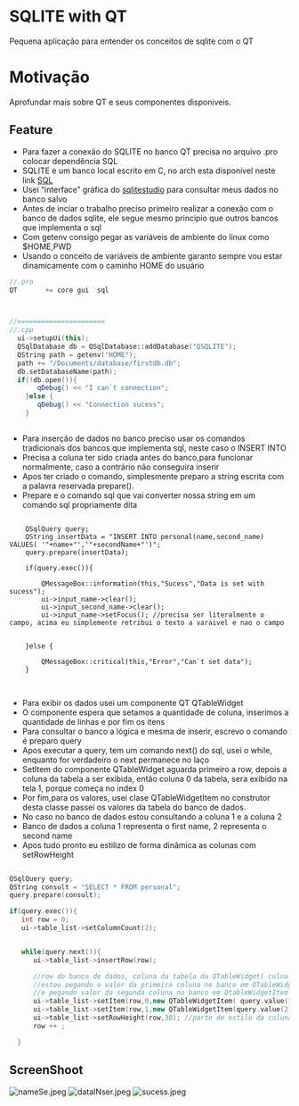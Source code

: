 # SQLITE with QT
Pequena aplicação para entender os conceitos de sqlite com o QT

# Motivação
Aprofundar mais sobre QT e seus componentes disponiveis.

## Feature
- Para fazer a conexão do SQLITE no banco QT precisa no arquivo  .pro  colocar  dependência  SQL
- SQLITE  e um banco local escrito em C, no arch esta disponível neste link [SQL](https://aur.archlinux.org/packages/sqlite2)
- Usei “interface” gráfica do [sqlitestudio](https://aur.archlinux.org/packages/sqlitestudio) para consultar meus dados no banco salvo
- Antes de inciar o trabalho preciso primeiro realizar a conexão com o banco de dados sqlite, ele segue mesmo principio que outros bancos que implementa o sql
- Com getenv consigo pegar as variáveis de ambiente do linux como $HOME,PWD
- Usando o conceito de variáveis de ambiente garanto sempre vou estar dinamicamente com o caminho HOME do usuário



``` c++
//.pro
QT       += core gui  sql



//======================
//.cpp
  ui->setupUi(this);
  QSqlDatabase db = QSqlDatabase::addDatabase("QSQLITE");
  QString path = getenv("HOME"); 
  path += "/Documents/database/firstdb.db";
  db.setDatabaseName(path);
  if(!db.open()){
       qDebug() << "I can`t connection";
    }else {
       qDebug() << "Connection sucess";
    }
```


## 
- Para inserção de dados no banco preciso usar os comandos tradicionais dos bancos que implementa sql, neste caso o INSERT INTO
- Precisa a coluna ter sido criada antes do banco,para  funcionar normalmente, caso a contrário não conseguira inserir
- Apos ter criado o comando, simplesmente preparo a string escrita com a palavra reservada prepare(). 
- Prepare e o comando sql que vai converter nossa string em um comando sql propriamente dita



``` c+=

    QSqlQuery query;
    QString insertData = "INSERT INTO personal(name,second_name)  VALUES( '"+name+"','"+secondName+"')";
    query.prepare(insertData);

    if(query.exec()){

        QMessageBox::information(this,"Sucess","Data is set with sucess");
        ui->input_name->clear();
        ui->input_second_name->clear();
        ui->input_name->setFocus(); //precisa ser literalmente o campo, acima eu simplemente retribui o texto a varaivel e nao o campo


    }else {

        QMessageBox::critical(this,"Error","Can`t set data");
    }


```

##

- Para exibir os dados usei um componente QT QTableWidget
- O componente espera que setamos a quantidade de coluna, inserimos a quantidade de linhas e por fim os itens
- Para consultar o banco a lógica e mesma de inserir, escrevo o comando é preparo  query
- Apos executar a query, tem um comando next() do sql, usei o while, enquanto for verdadeiro o next permanece no laço
- SetItem do componente QTableWidget aguarda primeiro a row, depois a coluna da tabela a ser exibida, então  coluna 0 da tabela, sera exibido na tela 1, porque começa no index 0
- Por fim,para os valores,  usei  clase QTableWidgetItem no construtor desta classe  passei os valores da tabela do banco de dados.
- No caso no banco de dados estou consultando a coluna 1 e a coluna 2
- Banco de dados a coluna 1 representa o first name, 2 representa o second name
- Apos tudo pronto eu estilizo de forma dinâmica as colunas com  setRowHeight

``` c++

QSqlQuery query;
QString consult = "SELECT * FROM personal"; 
query.prepare(consult);

if(query.exec()){
   int row = 0;
   ui->table_list->setColumnCount(2);


   while(query.next()){
      ui->table_list->insertRow(row);

      //row do banco de dados, coluna da tabela da QTableWidget( culna 0 corresponde a primeira coluna 1,e 1 correponde  2 coluna), os valores QTableWidgetItem(value da couluna do banco(id,name ou second_name))
      //estou pegando o valor da primeira coluna no banco em QTableWidgetItem
      //e pegando valor da segunda coluna no banco em QtableWidgetItem
      ui->table_list->setItem(row,0,new QTableWidgetItem( query.value(1).toString()));
      ui->table_list->setItem(row,1,new QTableWidgetItem(query.value(2).toString()));
      ui->table_list->setRowHeight(row,30); //parte de estilo da coluna
      row ++ ;

  }

```

##

## ScreenShoot


![nameSe.jpeg](https://github.com/kenjimaeda54/sqlite-QT/blob/master/nameSe.jpeg)
![dataINser.jpeg](https://github.com/kenjimaeda54/sqlite-QT/blob/master/dataINser.jpeg)
![sucess.jpeg](https://github.com/kenjimaeda54/sqlite-QT/blob/master/sucess.jpeg)











